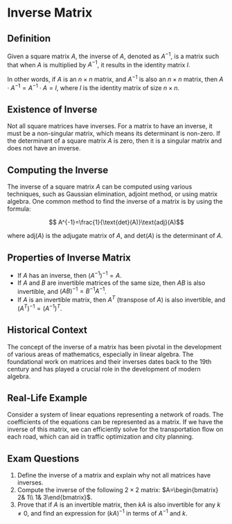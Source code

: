 # Inverse Matrix

## Definition

Given a square matrix $A$, the inverse of $A$, denoted as $A^{-1}$, is a matrix such that when $A$ is multiplied by $A^{-1}$, it results in the identity matrix $I$. 

In other words, if $A$ is an $n\times n$ matrix, and $A^{-1}$ is also an $n\times n$ matrix, then $A\cdot A^{-1}= A^{-1}\cdot A= I$, where $I$ is the identity matrix of size $n\times n$.


## Existence of Inverse

Not all square matrices have inverses. For a matrix to have an inverse, it must be a non-singular matrix, which means its determinant is non-zero. If the determinant of a square matrix $A$ is zero, then it is a singular matrix and does not have an inverse.

## Computing the Inverse

The inverse of a square matrix $A$ can be computed using various techniques, such as Gaussian elimination, adjoint method, or using matrix algebra. One common method to find the inverse of a matrix is by using the formula:

$$ A^{-1}=\frac{1}{\text{det}(A)}\text{adj}(A)$$

where $\text{adj}(A)$ is the adjugate matrix of $A$, and $\text{det}(A)$ is the determinant of $A$.

## Properties of Inverse Matrix

- If $A$ has an inverse, then $(A^{-1})^{-1}= A$.
- If $A$ and $B$ are invertible matrices of the same size, then $AB$ is also invertible, and $(AB)^{-1}= B^{-1}A^{-1}$.
- If $A$ is an invertible matrix, then $A^T$ (transpose of $A$) is also invertible, and $(A^T)^{-1}=(A^{-1})^T$.

## Historical Context

The concept of the inverse of a matrix has been pivotal in the development of various areas of mathematics, especially in linear algebra. The foundational work on matrices and their inverses dates back to the 19th century and has played a crucial role in the development of modern algebra.

## Real-Life Example

Consider a system of linear equations representing a network of roads. The coefficients of the equations can be represented as a matrix. If we have the inverse of this matrix, we can efficiently solve for the transportation flow on each road, which can aid in traffic optimization and city planning.

## Exam Questions

1. Define the inverse of a matrix and explain why not all matrices have inverses.
2. Compute the inverse of the following $2\times 2$ matrix: $A=\begin{bmatrix} 2& 1\\ 1& 3\end{bmatrix}$.
3. Prove that if $A$ is an invertible matrix, then $kA$ is also invertible for any $k\neq 0$, and find an expression for $(kA)^{-1}$ in terms of $A^{-1}$ and $k$.